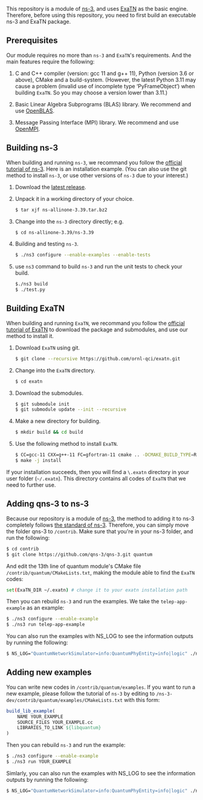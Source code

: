 This repository is a module of [ns-3](https://www.nsnam.org), and uses [ExaTN](https://github.com/ORNL-QCI/exatn) as the basic engine. Therefore, before using this repository, you need to first build an executable ns-3 and ExaTN package. 

## Prerequisites

Our module requires no more than `ns-3` and `ExaTN`'s requirements. And the main features require the following:

1. C and C++ compiler (version: gcc 11 and g++ 11), Python (version 3.6 or above), CMake and a build-system. (However, the latest Python 3.11 may cause a problem (invalid use of incomplete type ‘PyFrameObject’) when building `ExaTN`. So you may choose a version lower than 3.11.)

2. Basic Linear Algebra Subprograms (BLAS) library. We recommend and use [OpenBLAS](https://github.com/xianyi/OpenBLAS).

3. Message Passing Interface (MPI) library. We recommend and use [OpenMPI](https://www.open-mpi.org/).

## Building ns-3

When building and running `ns-3`, we recommand you follow the [official tutorial of ns-3](https://www.nsnam.org/docs/release/3.39/tutorial/html/). Here is an installation example. 
(You can also use the git method to install `ns-3`, or use other versions of `ns-3` due to your interest.)

1. Download the [latest release](https://www.nsnam.org/releases/latest).

2. Unpack it in a working directory of your choice.

   ```bash
   $ tar xjf ns-allinone-3.39.tar.bz2
   ```

3. Change into the `ns-3` directory directly; e.g.

   ```bash
   $ cd ns-allinone-3.39/ns-3.39
   ```

4. Building and testing `ns-3`.

   ```bash
   $ ./ns3 configure --enable-examples --enable-tests
   ```

5. use `ns3` command to build `ns-3` and run the unit tests to check your build.

   ```bash
   $./ns3 build
   $ ./test.py
   ```


## Building ExaTN

When building and running `ExaTN`, we recommand you follow the [official tutorial of ExaTN](https://github.com/ORNL-QCI/exatn) to download the package and submodules, and use our method to install it.

1. Download `ExaTN` using git.

   ```bash
   $ git clone --recursive https://github.com/ornl-qci/exatn.git
   ```

2. Change into the `ExaTN` directory.

   ``` bash
   $ cd exatn
   ```

3. Download the submodules.

   ```bash
   $ git submodule init
   $ git submodule update --init --recursive
   ```

4. Make a new directory for building.

   ```bash
   $ mkdir build && cd build
   ```

5. Use the following method to install `ExaTN`.

   ```bash
   $ CC=gcc-11 CXX=g++-11 FC=gfortran-11 cmake .. -DCMAKE_BUILD_TYPE=Release -DMPI_LIB=OPENMPI -DMPI_ROOT_DIR=/usr/lib/x86_64-linux-gnu/openmpi/ -DBLAS_LIB=OPENBLAS -DBLAS_PATH=/usr/lib/x86_64-linux-gnu/openblas-pthread/
   $ make -j install
   ```

If your installation succeeds, then you will find a `\.exatn` directory in your user folder (`~/.exatn`). This directory contains all codes of `ExaTN` that we need to further use.

## Adding qns-3 to ns-3

Because our repository is a module of [ns-3](https://www.nsnam.org), the method to adding it to ns-3 completely follows [the standard of ns-3](https://www.nsnam.org/docs/manual/html/new-modules.html). Therefore, you can simply move the folder qns-3 to `/contrib`. Make sure that you're in your ns-3 folder, and run the following:

```bash
$ cd contrib
$ git clone https://github.com/qns-3/qns-3.git quantum
```

And edit the 13th line of quantum module's CMake file `/contrib/quantum/CMakeLists.txt`, making the module able to find the `ExaTN` codes:

```bash
set(ExaTN_DIR ~/.exatn) # change it to your exatn installation path
```

Then you can rebuild `ns-3` and run the examples. We take the `telep-app-example` as an example:

```bash
$ ./ns3 configure --enable-example
$ ./ns3 run telep-app-example
```

You can also run the examples with NS_LOG to see the information outputs by running the following:

```bash
$ NS_LOG="QuantumNetworkSimulator=info:QuantumPhyEntity=info|logic" ./ns3 run telep-app-example
```

## Adding new examples

You can write new codes in `/contrib/quantum/examples`. If you want to run a new example, please follow the tutorial of `ns-3` by editing to `/ns-3-dev/contrib/quantum/examples/CMakeLists.txt` with this form:

```cmake
build_lib_example(
    NAME YOUR_EXAMPLE
    SOURCE_FILES YOUR_EXAMPLE.cc
    LIBRARIES_TO_LINK ${libquantum}
)
```

Then you can rebuild `ns-3` and run the example:

```bash
$ ./ns3 configure --enable-example
$ ./ns3 run YOUR_EXAMPLE
```

Simlarly, you can also run the examples with NS_LOG to see the information outputs by running the following:

```bash
$ NS_LOG="QuantumNetworkSimulator=info:QuantumPhyEntity=info|logic" ./ns3 run YOUR_EXAMPLE
```
